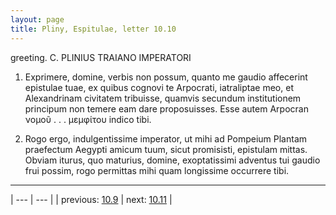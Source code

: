 ```yaml
---
layout: page
title: Pliny, Espitulae, letter 10.10
---
```


greeting. C. PLINIUS TRAIANO IMPERATORI



1. Exprimere, domine, verbis non possum, quanto me gaudio affecerint epistulae tuae, ex quibus cognovi te Arpocrati, iatraliptae meo, et Alexandrinam civitatem tribuisse, quamvis secundum institutionem principum non temere eam dare proposuisses. Esse autem Arpocran νομοῦ . . . μεμφίτου indico tibi.



2. Rogo ergo, indulgentissime imperator, ut mihi ad Pompeium Plantam praefectum Aegypti amicum tuum, sicut promisisti, epistulam mittas. Obviam iturus, quo maturius, domine, exoptatissimi adventus tui gaudio frui possim, rogo permittas mihi quam longissime occurrere tibi.



---

| --- | --- |
| previous: [10.9](../10.9/) | next: [10.11](../10.11/) |
